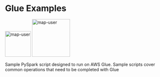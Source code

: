 # Glue Examples

<img width="85" alt="map-user" src="https://img.shields.io/badge/views-1523-green"> <img width="125" alt="map-user" src="https://img.shields.io/badge/unique visits-299-green">

Sample PySpark script designed to run on AWS Glue. Sample scripts cover common operations that need to be completed with Glue
